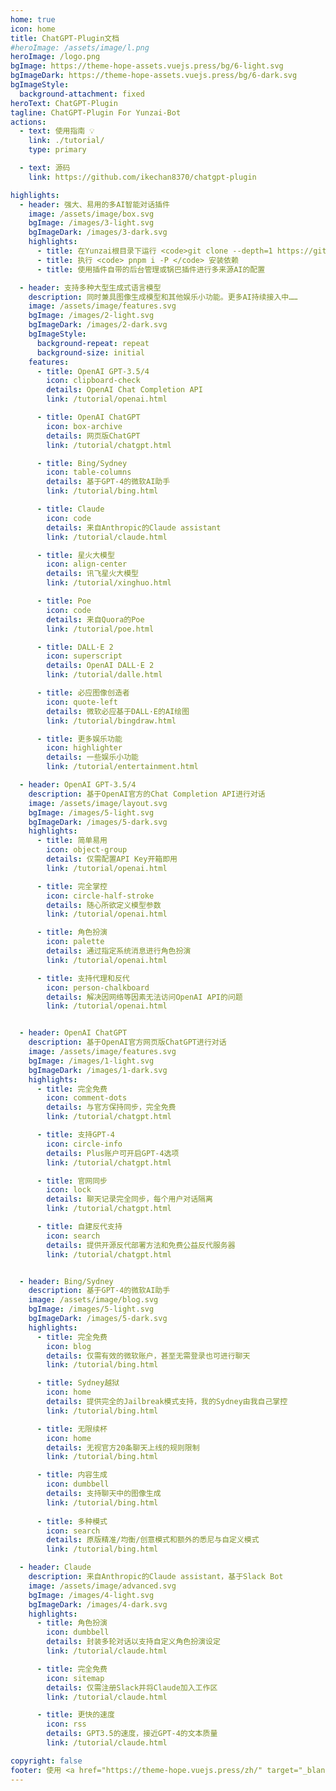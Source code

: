 ```yaml
---
home: true
icon: home
title: ChatGPT-Plugin文档
#heroImage: /assets/image/l.png
heroImage: /logo.png
bgImage: https://theme-hope-assets.vuejs.press/bg/6-light.svg
bgImageDark: https://theme-hope-assets.vuejs.press/bg/6-dark.svg
bgImageStyle:
  background-attachment: fixed
heroText: ChatGPT-Plugin
tagline: ChatGPT-Plugin For Yunzai-Bot
actions:
  - text: 使用指南 💡
    link: ./tutorial/
    type: primary

  - text: 源码
    link: https://github.com/ikechan8370/chatgpt-plugin

highlights:
  - header: 强大、易用的多AI智能对话插件
    image: /assets/image/box.svg
    bgImage: /images/3-light.svg
    bgImageDark: /images/3-dark.svg
    highlights:
      - title: 在Yunzai根目录下运行 <code>git clone --depth=1 https://github.com/ikechan8370/chatgpt-plugin.git ./plugins/chatgpt-plugin/ </code>安装插件
      - title: 执行 <code> pnpm i -P </code> 安装依赖
      - title: 使用插件自带的后台管理或锅巴插件进行多来源AI的配置

  - header: 支持多种大型生成式语言模型
    description: 同时兼具图像生成模型和其他娱乐小功能。更多AI持续接入中……
    image: /assets/image/features.svg
    bgImage: /images/2-light.svg
    bgImageDark: /images/2-dark.svg
    bgImageStyle:
      background-repeat: repeat
      background-size: initial
    features:
      - title: OpenAI GPT-3.5/4
        icon: clipboard-check
        details: OpenAI Chat Completion API
        link: /tutorial/openai.html

      - title: OpenAI ChatGPT
        icon: box-archive
        details: 网页版ChatGPT
        link: /tutorial/chatgpt.html

      - title: Bing/Sydney
        icon: table-columns
        details: 基于GPT-4的微软AI助手
        link: /tutorial/bing.html

      - title: Claude
        icon: code
        details: 来自Anthropic的Claude assistant
        link: /tutorial/claude.html

      - title: 星火大模型
        icon: align-center
        details: 讯飞星火大模型
        link: /tutorial/xinghuo.html

      - title: Poe
        icon: code
        details: 来自Quora的Poe
        link: /tutorial/poe.html

      - title: DALL·E 2
        icon: superscript
        details: OpenAI DALL·E 2
        link: /tutorial/dalle.html

      - title: 必应图像创造者
        icon: quote-left
        details: 微软必应基于DALL·E的AI绘图
        link: /tutorial/bingdraw.html

      - title: 更多娱乐功能
        icon: highlighter
        details: 一些娱乐小功能
        link: /tutorial/entertainment.html

  - header: OpenAI GPT-3.5/4
    description: 基于OpenAI官方的Chat Completion API进行对话
    image: /assets/image/layout.svg
    bgImage: /images/5-light.svg
    bgImageDark: /images/5-dark.svg
    highlights:
      - title: 简单易用
        icon: object-group
        details: 仅需配置API Key开箱即用
        link: /tutorial/openai.html

      - title: 完全掌控
        icon: circle-half-stroke
        details: 随心所欲定义模型参数
        link: /tutorial/openai.html

      - title: 角色扮演
        icon: palette
        details: 通过指定系统消息进行角色扮演
        link: /tutorial/openai.html

      - title: 支持代理和反代
        icon: person-chalkboard
        details: 解决因网络等因素无法访问OpenAI API的问题
        link: /tutorial/openai.html


  - header: OpenAI ChatGPT
    description: 基于OpenAI官方网页版ChatGPT进行对话
    image: /assets/image/features.svg
    bgImage: /images/1-light.svg
    bgImageDark: /images/1-dark.svg
    highlights:
      - title: 完全免费
        icon: comment-dots
        details: 与官方保持同步，完全免费
        link: /tutorial/chatgpt.html

      - title: 支持GPT-4
        icon: circle-info
        details: Plus账户可开启GPT-4选项
        link: /tutorial/chatgpt.html

      - title: 官网同步
        icon: lock
        details: 聊天记录完全同步，每个用户对话隔离
        link: /tutorial/chatgpt.html

      - title: 自建反代支持
        icon: search
        details: 提供开源反代部署方法和免费公益反代服务器
        link: /tutorial/chatgpt.html


  - header: Bing/Sydney
    description: 基于GPT-4的微软AI助手
    image: /assets/image/blog.svg
    bgImage: /images/5-light.svg
    bgImageDark: /images/5-dark.svg
    highlights:
      - title: 完全免费
        icon: blog
        details: 仅需有效的微软账户，甚至无需登录也可进行聊天
        link: /tutorial/bing.html

      - title: Sydney越狱
        icon: home
        details: 提供完全的Jailbreak模式支持，我的Sydney由我自己掌控
        link: /tutorial/bing.html

      - title: 无限续杯
        icon: home
        details: 无视官方20条聊天上线的规则限制
        link: /tutorial/bing.html

      - title: 内容生成
        icon: dumbbell
        details: 支持聊天中的图像生成
        link: /tutorial/bing.html
        
      - title: 多种模式
        icon: search
        details: 原版精准/均衡/创意模式和额外的悉尼与自定义模式
        link: /tutorial/bing.html

  - header: Claude
    description: 来自Anthropic的Claude assistant，基于Slack Bot
    image: /assets/image/advanced.svg
    bgImage: /images/4-light.svg
    bgImageDark: /images/4-dark.svg
    highlights:
      - title: 角色扮演
        icon: dumbbell
        details: 封装多轮对话以支持自定义角色扮演设定
        link: /tutorial/claude.html

      - title: 完全免费
        icon: sitemap
        details: 仅需注册Slack并将Claude加入工作区
        link: /tutorial/claude.html

      - title: 更快的速度
        icon: rss
        details: GPT3.5的速度，接近GPT-4的文本质量
        link: /tutorial/claude.html

copyright: false
footer: 使用 <a href="https://theme-hope.vuejs.press/zh/" target="_blank">VuePress Theme Hope</a> 主题 | MIT 协议, 版权所有 © 2023 ikechan8370
---
```


